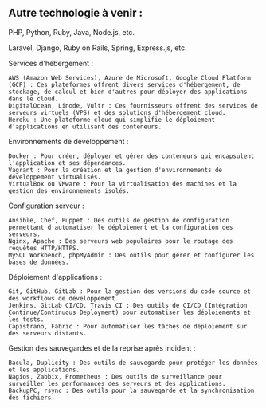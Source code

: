 
## Autre technologie à venir :

PHP, Python, Ruby, Java, Node.js, etc.

Laravel, Django, Ruby on Rails, Spring, Express.js, etc.

Services d'hébergement :

    AWS (Amazon Web Services), Azure de Microsoft, Google Cloud Platform (GCP) : Ces plateformes offrent divers services d'hébergement, de stockage, de calcul et bien d'autres pour déployer des applications dans le cloud.
    DigitalOcean, Linode, Vultr : Ces fournisseurs offrent des services de serveurs virtuels (VPS) et des solutions d'hébergement cloud.
    Heroku : Une plateforme cloud qui simplifie le déploiement d'applications en utilisant des conteneurs.

Environnements de développement :

    Docker : Pour créer, déployer et gérer des conteneurs qui encapsulent l'application et ses dépendances.
    Vagrant : Pour la création et la gestion d'environnements de développement virtualisés.
    VirtualBox ou VMware : Pour la virtualisation des machines et la gestion des environnements isolés.

Configuration serveur :

    Ansible, Chef, Puppet : Des outils de gestion de configuration permettant d'automatiser le déploiement et la configuration des serveurs.
    Nginx, Apache : Des serveurs web populaires pour le routage des requêtes HTTP/HTTPS.
    MySQL Workbench, phpMyAdmin : Des outils pour gérer et configurer les bases de données.

Déploiement d'applications :

    Git, GitHub, GitLab : Pour la gestion des versions du code source et des workflows de développement.
    Jenkins, GitLab CI/CD, Travis CI : Des outils de CI/CD (Intégration Continue/Continuous Deployment) pour automatiser les déploiements et les tests.
    Capistrano, Fabric : Pour automatiser les tâches de déploiement sur des serveurs distants.

Gestion des sauvegardes et de la reprise après incident :

    Bacula, Duplicity : Des outils de sauvegarde pour protéger les données et les applications.
    Nagios, Zabbix, Prometheus : Des outils de surveillance pour surveiller les performances des serveurs et des applications.
    BackupPC, rsync : Des outils pour la sauvegarde et la synchronisation des fichiers.